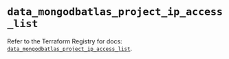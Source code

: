 # `data_mongodbatlas_project_ip_access_list`

Refer to the Terraform Registry for docs: [`data_mongodbatlas_project_ip_access_list`](https://registry.terraform.io/providers/mongodb/mongodbatlas/1.38.0/docs/data-sources/project_ip_access_list).
